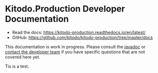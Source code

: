 # Kitodo.Production Developer Documentation

* Read the docs: <https://kitodo-production.readthedocs.io/en/latest/>
* GitHub: <https://github.com/kitodo/kitodo-production/tree/master/docs>

This documentation is work in progress. Please consult the [javadoc](developer/javadoc/README.md) or [contact the developer team](https://maillist.slub-dresden.de/cgi-bin/mailman/listinfo/kitodo-developer) if you have specific questions that are not covered here yet.

Tis is a test.